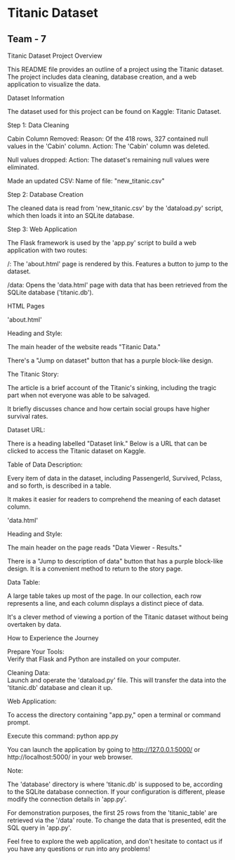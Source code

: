 # Titanic Dataset

## Team - 7

Titanic Dataset Project Overview 

This README file provides an outline of a project using the Titanic dataset. The project includes data cleaning, database creation, and a web application to visualize the data. 

Dataset Information 

The dataset used for this project can be found on Kaggle: Titanic Dataset. 

Step 1: Data Cleaning 

Cabin Column Removed: 
Reason: Of the 418 rows, 327 contained null values in the 'Cabin' column. 
Action: The 'Cabin' column was deleted. 

Null values dropped: 
Action: The dataset's remaining null values were eliminated. 

Made an updated CSV: 
Name of file: "new_titanic.csv" 

Step 2: Database Creation 

The cleaned data is read from 'new_titanic.csv' by the 'dataload.py' script, which then loads it into an SQLite database.  

 

Step 3: Web Application 

The Flask framework is used by the 'app.py' script to build a web application with two routes: 

  

/: The 'about.html' page is rendered by this. Features a button to jump to the dataset. 

  

/data: Opens the 'data.html' page with data that has been retrieved from the SQLite database ('titanic.db'). 

 

HTML Pages 

 

'about.html' 

Heading and Style: 

The main header of the website reads "Titanic Data."  

There's a "Jump on dataset" button that has a purple block-like design.  

The Titanic Story: 

The article is a brief account of the Titanic's sinking, including the tragic part when not everyone was able to be salvaged.  

It briefly discusses chance and how certain social groups have higher survival rates. 

Dataset URL: 

There is a heading labelled "Dataset link." Below is a URL that can be clicked to access the Titanic dataset on Kaggle. 

Table of Data Description: 

Every item of data in the dataset, including PassengerId, Survived, Pclass, and so forth, is described in a table. 

It makes it easier for readers to comprehend the meaning of each dataset column. 

 

 

'data.html'  

Heading and Style: 

The main header on the page reads "Data Viewer - Results." 

There is a "Jump to description of data" button that has a purple block-like design. It is a convenient method to return to the story page. 

  

Data Table: 

A large table takes up most of the page. In our collection, each row represents a line, and each column displays a distinct piece of data. 

It's a clever method of viewing a portion of the Titanic dataset without being overtaken by data. 

 

How to Experience the Journey 

 

Prepare Your Tools:  
Verify that Flask and Python are installed on your computer. 

Cleaning Data:  
Launch and operate the 'dataload.py' file. This will transfer the data into the 'titanic.db' database and clean it up. 

Web Application: 

To access the directory containing "app.py," open a terminal or command prompt. 

Execute this command: 
python app.py 

You can launch the application by going to http://127.0.0.1:5000/ or http://localhost:5000/ in your web browser. 

Note: 

The 'database' directory is where 'titanic.db' is supposed to be, according to the SQLite database connection. If your configuration is different, please modify the connection details in 'app.py'. 
 

For demonstration purposes, the first 25 rows from the 'titanic_table' are retrieved via the '/data' route. To change the data that is presented, edit the SQL query in 'app.py'. 

 

Feel free to explore the web application, and don't hesitate to contact us if you have any questions or run into any problems! 